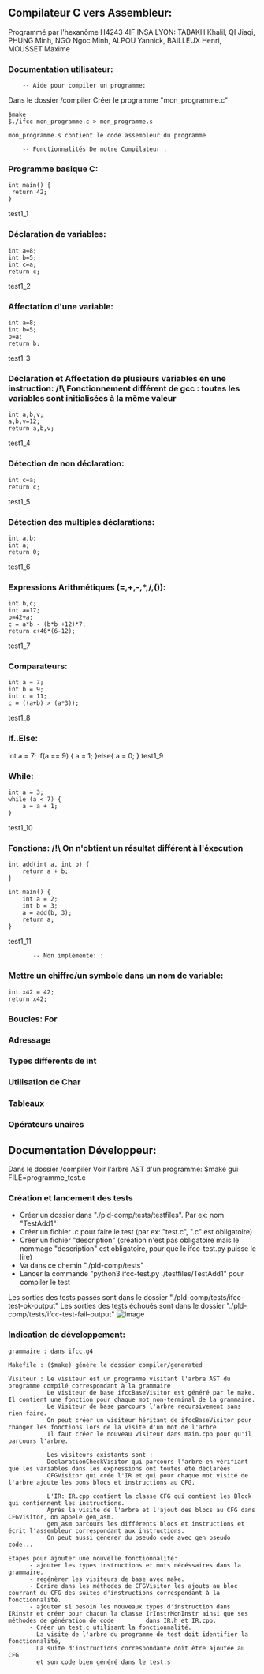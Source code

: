 ## Compilateur C vers Assembleur:
Programmé par l'hexanôme H4243 4IF INSA LYON:
    TABAKH Khalil, QI Jiaqi, PHUNG Minh, NGO Ngoc Minh, ALPOU Yannick, BAILLEUX Henri, MOUSSET Maxime

### Documentation utilisateur:


        -- Aide pour compiler un programme:

Dans le dossier /compiler
    Créer le programme "mon_programme.c"

    $make
    $./ifcc mon_programme.c > mon_programme.s

    mon_programme.s contient le code assembleur du programme

        -- Fonctionnalités De notre Compilateur : 

### Programme basique C:
    int main() {
     return 42;
    }
test1_1

### Déclaration de variables:
    int a=8;
    int b=5;
    int c=a;
    return c;
test1_2

### Affectation d'une variable:
    int a=8;
    int b=5;
    b=a;
    return b;
test1_3

### Déclaration et Affectation de plusieurs variables en une instruction: /!\ Fonctionnement différent de gcc : toutes les variables sont initialisées à la même valeur
    int a,b,v;
    a,b,v=12;
    return a,b,v;
test1_4

### Détection de non déclaration:
    int c=a;
    return c;
test1_5

### Détection des multiples déclarations:
    int a,b;
    int a;
    return 0;
test1_6

### Expressions Arithmétiques (=,+,-,*,/,()):
    int b,c;
    int a=17;
    b=42+a;
    c = a*b - (b*b +12)*7;
    return c+46*(6-12);
test1_7

### Comparateurs:
    int a = 7;
    int b = 9;
    int c = 11;
    c = ((a+b) > (a*3));
test1_8

### If..Else:
   int a = 7;
   if(a == 9) {
      a = 1;
   }else{
      a = 0;
   }
test1_9

### While:
    int a = 3;
    while (a < 7) {
        a = a + 1;
    }
test1_10

### Fonctions: /!\ On n'obtient un résultat différent à l'éxecution
    int add(int a, int b) {
        return a + b;
    }

    int main() {
        int a = 2;
        int b = 3;
        a = add(b, 3);
        return a;
    }
test1_11

 
 		   -- Non implémenté: :
### Mettre un chiffre/un symbole dans un nom de variable: 
    int x42 = 42;
    return x42;

### Boucles: For

### Adressage

### Types différents de int

### Utilisation de Char

### Tableaux

### Opérateurs unaires



## Documentation Développeur:

Dans le dossier /compiler
    Voir l'arbre AST d'un programme:
        $make gui FILE=programme_test.c
        
### Création et lancement des tests
- Créer un dossier dans "./pld-comp/tests/testfiles". Par ex: nom "TestAdd1"
- Créer un fichier .c pour faire le test (par ex: "test.c", ".c" est obligatoire)
- Créer un fichier "description" (création n'est pas obligatoire mais le nommage "description" est obligatoire,
pour que le ifcc-test.py puisse le lire)
- Va dans ce chemin "./pld-comp/tests"
- Lancer la commande "python3 ifcc-test.py ./testfiles/TestAdd1" pour compiler le test	

Les sorties des tests passés sont dans le dossier "./pld-comp/tests/ifcc-test-ok-output"
Les sorties des tests échoués sont dans le dossier "./pld-comp/tests/ifcc-test-fail-output"
![Image](./img/test.png)

### Indication de développement:
    
    grammaire : dans ifcc.g4
    
    Makefile : ($make) génère le dossier compiler/generated
    
    Visiteur : Le visiteur est un programme visitant l'arbre AST du programme compilé correspondant à la grammaire
               Le visiteur de base ifccBaseVisitor est généré par le make. Il contient une fonction pour chaque mot non-terminal de la grammaire.
               Le Visiteur de base parcours l'arbre recursivement sans rien faire.
               On peut créer un visiteur héritant de ifccBaseVisitor pour changer les fonctions lors de la visite d'un mot de l'arbre.
               Il faut créer le nouveau visiteur dans main.cpp pour qu'il parcours l'arbre.

               Les visiteurs existants sont :
               DeclarationCheckVisitor qui parcours l'arbre en vérifiant que les variables dans les expressions ont toutes été déclarées.
               CFGVisitor qui crée l'IR et qui pour chaque mot visité de l'arbre ajoute les bons blocs et instructions au CFG.

    	       L'IR: IR.cpp contient la classe CFG qui contient les Block qui contiennent les instructions.
               Après la visite de l'arbre et l'ajout des blocs au CFG dans CFGVisitor, on appele gen_asm.
               gen_asm parcours les différents blocs et instructions et écrit l'assembleur correspondant aux instructions.
               On peut aussi génerer du pseudo code avec gen_pseudo code...

    Etapes pour ajouter une nouvelle fonctionnalité:
          - ajouter les types instructions et mots nécéssaires dans la grammaire.
          - regénèrer les visiteurs de base avec make.
          - Ecrire dans les méthodes de CFGVisitor les ajouts au bloc courrant du CFG des suites d'instructions correspondant à la fonctionnalité.
          - ajouter si besoin les nouveaux types d'instruction dans IRinstr et créer pour chacun la classe IrInstrMonInstr ainsi que ses méthodes de génération de code 	    dans IR.h et IR.cpp.
          - Créer un test.c utilisant la fonctionnalité. 
            La visite de l'arbre du programme de test doit identifier la fonctionnalité,
            La suite d'instructions correspondante doit être ajoutée au CFG
            et son code bien généré dans le test.s
